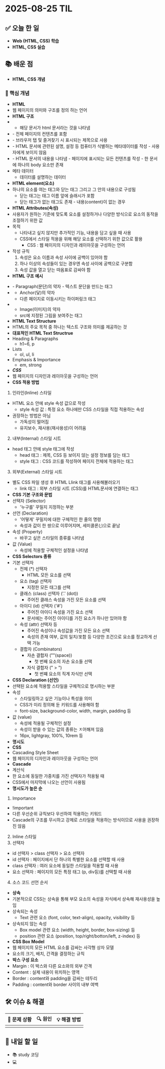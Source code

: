 ﻿# 2025-08-25 TIL

## ✅ 오늘 한 일
- **Web (HTML, CSS) 학습**
- **HTML, CSS 실습**

## 📚 배운 점
- **HTML, CSS 개념**

### 📌 핵심 개념
- **HTML**
 - 웹 페이지의 의미와 구조를 정의 하는 언어 
- **HTML 구조**
 - <!DOCTYPE html>
   - 해당 문서가 html 문서라는 것을 나타냄
 - <html></html>
   - 전체 페이지의 컨텐츠를 포함
 - <title></title>
   - 브라우저 탭 및 즐겨찾기 시 표시되는 제목으로 사용
 - <head></head>
   - HTML 문서에 관련된 설명, 설정 등 컴퓨터가 식별하는 메타데이터를 작성
   - 사용자에게 보이지 않음
 - <body></body>
   - HTML 문서의 내용을 나타냄
   - 페이지에 표시되는 모든 컨텐츠를 작성
   - 한 문서에 하나의 body 요소만 존재
 - 메타 데이터
   - 데이터를 설명하는 데이터
- **HTML element(요소)**
 - 하나의 요소를 여는 태그와 닫는 태그 그리고 그 안의 내용으로 구성됨
   - 닫는 태그는 태그 이름 앞에 슬래시가 포함 
   - 닫는 태그가 없는 태그도 존재 - 내용(content)이 없는 경우
- **HTML Attributes(속성)**
 - 사용자가 원하는 기준에 맞도록 요소를 설정하거나 다양한 방식으로 요소의 동작을 조절하기 위한 값
 - 목적
   - 나타내고 싶지 않지만 추가적인 기능, 내용을 담고 싶을 때 사용
   - CSS에서 스타일 적용을 위해 해당 요소를 선택하기 위한 값으로 활용
     - CSS : 웹 페이지의 디자인과 레이아웃을 구성하는 언어
 - 작성 규칙
   1. 속성은 요소 이름과 속성 사이에 공백이 있어야 함
   2. 하나 이상의 속성들이 있는 경우엔 속성 사이에 공백으로 구분함
   3. 속성 값을 열고 닫는 따옴표로 감싸야 함
- **HTML 구조 예시**
 - <p></p>
   - Paragraph(문단)의 약자
   - 텍스트 문단을 만드는 태그
 - <a></a>
   - Anchor(닻)의 약자
   - 다른 페이지로 이동시키는 하이퍼링크 태그
 - <img></img>
   - Image(이미지)의 약자
   - src에 지정된 그림을 보여주는 태그
- **HTML Text Structure**
 - HTML의 주요 목적 중 하나는 텍스트 구조와 의미를 제공하는 것
- **대표적인 HTML Text Structrue**
 - Heading & Paragraphs
   - h1~6, p
 - Lists
   - ol, ul, li
 - Emphasis & Importance
   - em, strong
- ***CSS***
 - 웹 페이지의 디자인과 레이아웃을 구성하는 언어
- **CSS 적용 방법**
 1. 인라인(Inline) 스타일
  - HTML 요소 안에 style 속성 값으로 작성
     - style 속성 값 : 특정 요소 하나에만 CSS 스타일을 직접 적용하는 속성
  - 권장하는 방법은 아님
     - 가독성이 떨어짐
     - 유지보수, 재사용(재사용성)이 어려움
 2. 내부(Internal) 스타일 시트
  - head 태그 안에 style 태그에 작성
     - head 태그 : 제목, CSS 등 보이지 않는 설정 정보를 담는 태그
     - style 태그 : CSS 코드를 작성하여 페이지 전체에 적용하는 태그
 3. 외부(External) 스타일 시트
  - 별도 CSS 파일 생성 후 HTML Llink 태그를 사용해불러오기
     - link 태그 : 외부 스타일 시트 (CSS)를 HTML문서에 연결하는 태그
- **CSS 기본 구조와 문법**
 - 선택자 (Selector)
   - '누구를' 꾸밀지 지정하는 부분
 - 선언 (Declaration)
   - '어떻게' 꾸밀지에 대한 구체적인 한 줄의 명령
   - 속성과 값이 한 쌍으로 이루어지며, 세미콜론(;)으로 끝남
 - 속성 (Property)
   - 바꾸고 싶은 스타일의 종류를 나타냄
 - 값 (Value)
   - 속성에 적용할 구체적인 설정을 나타냄
- **CSS Selectors 종류**
 - 기본 선택자
   - 전체 (*) 선택자
     - HTML 모든 요소를 선택
   - 요소 (tag) 선택자
     - 지정한 모든 태그를 선택
   - 클래스 (class) 선택자 ('.' (dot))
     - 주어진 클래스 속성을 가진 모든 요소를 선택
   - 아이디 (id) 선택자 ('#')
     - 주어진 아이디 속성을 가진 요소 선택
     - 문서에는 주어진 아이디를 가진 요소가 하나만 있어야 함
   - 속성 (attr) 선택자 등
     - 주어진 속성이나 속성값을 가진 모든 요소 선택
     - 속성의 존재 여부, 값의 일치/포함 등 다양한 조건으로 요소를 정교하게 선택 가능
   - 결합자 (Combinators)
     - 자손 결합자 (""(space))
       - 첫 번째 요소의 자손 요소들 선택
     - 자식 결합자 (" > ")
       - 첫 번쨰 요소의 직계 자식만 선택
- **CSS Declaration (선언)**
 - 선택된 요소에 적용할 스타일을 구체적으로 명시하는 부분
 - 속성
   - 스타일링하고 싶은 기능이나 특성을 의미
   - CSS가 미리 정의해 둔 키워드를 사용해야 함
   - font-size, background-color, width, margin, padding 등
 - 값 (value)
   - 속성에 적용될 구체적인 설정
   - 속성이 받을 수 있는 값의 종류는 ㅈ어해져 있음
   - 16px, lightgray, 100%, 10rem 등
- **명시도**
- **CSS**
 - Cascading Style Sheet
 - 웹 페이지의 디자인과 레이아웃을 구성하는 언어
- **Cascade**
 - 계산식
 - 한 요소에 동일한 가중치를 가진 선택자가 적용될 때
 - CSS에서 마지막에 나오는 선언이 사용됨
- **명시도가 높은 순**
 1. Importance
   - !important
   - 다른 우선순위 규칙보다 우선하여 적용하는 키워드
   - Cascade의 구조를 무시하고 강제로 스타일을 적용하는 방식이므로 사용을 권장하진 않음
 2. Inline 스타일
 3. 선택자
   - id 선택자 > class 선택자 > 요소 선택자
   - id 선택자 : 페이지에서 단 하나의 특별한 요소를 선택할 때 사용
   - class 선택자 : 여러 요소에 동일한 스타일을 적용할 때 사용
   - 요소 선택자 : 페이지의 모든 특정 태그 (p, div등)를 선택할 때 사용
 4. 소스 코드 선언 순서
- **상속**
 - 기본적으로 CSS는 상속을 통해 부모 요소의 속성을 자식에서 상속해 재사용성을 높임
 - 상속되는 속성
   - Text 관련 요소 (font, color, text-align), opacity, visibility 등
 - 상속되지 않는 속성
   - Box model 관련 요소 (width, height, border, box-sizing) 등
   - position 관련 요소 (position, top/right/botton/left, z-index) 등
- **CSS Box Model**
 - 웹 페이지의 모든 HTML 요소를 감싸는 사각형 상자 모델
 - 요소의 크기, 배치, 간격을 결정하는 규칙
- **박스 구성 요소**
 - Margin : 이 박스와 다른 요소와의 외부 간격
 - Content : 실제 내용이 위치하는 영역
 - Border : content와 padding을 감싸는 테두리
 - Padding : content와 border 사이의 내부 여백
## 🛠️ 이슈 & 해결
| 🐞 문제 상황 | 🔍 원인 | 💡 해결 방법 |
|--------------|--------|--------------|
|  |  |  |

## 🎯 내일 할 일
- 📚 study 코딩
- 💻 
